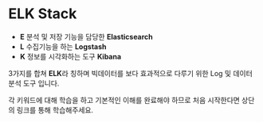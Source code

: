 # ELK Stack

- **E**         분석 및 저장 기능을 담당한 **Elasticsearch**
- **L**        수집기능을 하는 **Logstash**
- **K**        정보를 시각화하는 도구 **Kibana**

 

3가지를 합쳐 **ELK**라 칭하며  빅데이터를 보다 효과적으로 다루기 위한 Log 및 데이터 분석 도구 입니다.

각 키워드에 대해 학습을 하고 기본적인 이해를 완료해야 하므로 처음 시작한다면 상단의 링크를 통해 학습해주세요.

